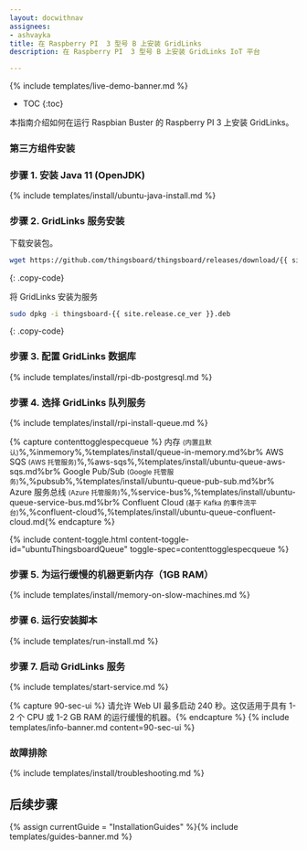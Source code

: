 ```yaml
---
layout: docwithnav
assignees:
- ashvayka
title: 在 Raspberry PI  3 型号 B 上安装 GridLinks
description: 在 Raspberry PI  3 型号 B 上安装 GridLinks IoT 平台

---
```


{% include templates/live-demo-banner.md %}

* TOC
{:toc}

本指南介绍如何在运行 Raspbian Buster 的 Raspberry PI  3 上安装 GridLinks。

### 第三方组件安装

### 步骤 1. 安装 Java 11 (OpenJDK)

{% include templates/install/ubuntu-java-install.md %}

### 步骤 2. GridLinks 服务安装

下载安装包。

```bash
wget https://github.com/thingsboard/thingsboard/releases/download/{{ site.release.ce_tag }}/thingsboard-{{ site.release.ce_ver }}.deb
```
{: .copy-code}

将 GridLinks 安装为服务

```bash
sudo dpkg -i thingsboard-{{ site.release.ce_ver }}.deb
```
{: .copy-code}

### 步骤 3. 配置 GridLinks 数据库

{% include templates/install/rpi-db-postgresql.md %}

### 步骤 4. 选择 GridLinks 队列服务

{% include templates/install/rpi-install-queue.md %}

{% capture contenttogglespecqueue %}
内存 <small>(内置且默认)</small>%,%inmemory%,%templates/install/queue-in-memory.md%br%
AWS SQS <small>(AWS 托管服务)</small>%,%aws-sqs%,%templates/install/ubuntu-queue-aws-sqs.md%br%
Google Pub/Sub <small>(Google 托管服务)</small>%,%pubsub%,%templates/install/ubuntu-queue-pub-sub.md%br%
Azure 服务总线 <small>(Azure 托管服务)</small>%,%service-bus%,%templates/install/ubuntu-queue-service-bus.md%br%
Confluent Cloud <small>(基于 Kafka 的事件流平台)</small>%,%confluent-cloud%,%templates/install/ubuntu-queue-confluent-cloud.md{% endcapture %}

{% include content-toggle.html content-toggle-id="ubuntuThingsboardQueue" toggle-spec=contenttogglespecqueue %} 

### 步骤 5. 为运行缓慢的机器更新内存（1GB RAM）

{% include templates/install/memory-on-slow-machines.md %} 

### 步骤 6. 运行安装脚本
{% include templates/run-install.md %} 


### 步骤 7. 启动 GridLinks 服务

{% include templates/start-service.md %}

{% capture 90-sec-ui %}
请允许 Web UI 最多启动 240 秒。这仅适用于具有 1-2 个 CPU 或 1-2 GB RAM 的运行缓慢的机器。{% endcapture %}
{% include templates/info-banner.md content=90-sec-ui %}

### 故障排除

{% include templates/install/troubleshooting.md %}

## 后续步骤

{% assign currentGuide = "InstallationGuides" %}{% include templates/guides-banner.md %}